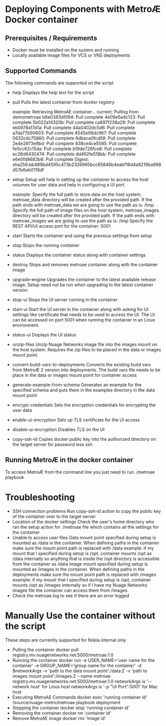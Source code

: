 # Deploying Components with MetroÆ Docker container

## Prerequisites / Requirements
* Docker must be installed on the system and running 
* Locally available image files for VCS or VNS deployments
 
## Supported Commands

The following commands are supported on the script

* help
	Displays the help text for the script 
* pull
	Pulls the latest container from docker registry
	
	example: 
		Retrieving MetroAE container...
		current: Pulling from demometroae
		b8e0383d5f94: Pull complete
		4e09e5a4c123: Pull complete
		5b022a14320b: Pull complete
		ca897f238a29: Pull complete
		eb0978a17d1a: Pull complete
		44a0402dc5d6: Pull complete
		a7da77b50603: Pull complete
		4545e56dc967: Pull complete
		0632cdc75860: Pull complete
		9dbaca0fcd58: Pull complete
		2e4e2973e9bd: Pull complete
		838ce4ce5585: Pull complete
		fe0cc62c15da: Pull complete
		b19de726fce8: Pull complete
		ec26d6430474: Pull complete
		dd492fe518bb: Pull complete
		e6e0fd8683b6: Pull complete
		Digest: sha256:bb489bd4595c473b2326965bcc85846b4eabf18d4a8219ba988d57b6ab0119df
* setup
	Setup will help in setting up the container to access the host volumes for user data and help in configuring a UI port
	
	example:
		Specify the full path to store data on the host system, metroae_data directory will be created after the provided path. If the path ends with metroae_data we are going to use the path as is: /tmp
		Specify the full path of image files on the host system, metroae_images directory will be created after the provided path. If the path ends with metroae_images we are going to use the path as is: /tmp
		Specify the REST API/UI access port for the container: 5001
* start
	Starts the container and using the previous settings from setup
* stop
	Stops the running container
* status
	Displays the container status along with container settings
* destroy
	Stops and removes metroae container along with the container image
* upgrade-engine
	Upgrades the container to the latest available release image. Setup need not be run when upgrading to the latest container version
* stop-ui
	Stops the UI server running in the container
* start-ui
	Start the UI server in the container along with asking for UI settings like certificate that needs to be used to access the UI. The UI can be accessed on port 5001 when running the container in an Linux environment.
* status-ui
	Displays the UI status
* unzip-files
	Unzip Nuage Networks image file into the images mount on the host system. Requires the zip files to be placed in the data or images mount point.
* convert-build-vars-to-deployments
	Converts the existing build vars from MetroÆ 2 version into deployments. The build vars file needs to be place in the data or images mount point for container access
* generate-example-from-schema
    Generates an example for the specified schema and puts them in the examples directory in the data mount point
* encrypt-credentials
	Sets the encryption credentials for encrypting the user data
* enable-ui-encryption
	Sets up TLS certificate for the UI access
* disable-ui-encryption 
	Disables TLS on the UI
* copy-ssh-id
	Copies docker public key into the authorized directory on the target server for password less ssh

## Running MetroÆ in the docker container 
To access MetroÆ from the command line you just need to run ./metroae playbook

# Troubleshooting
* SSH connection problems
	Run copy-ssh-id action to copy the public key of the container over to the target server
* Location of the docker settings
	Check the user's home directory who ran the setup action for ./metroae file which contains all the settings for the container
* Unable to access user files
	Data mount point specified during setup is mounted as /data in the container. When defining paths in the container make sure the mount point path is replaced with /data
		example:
			if my mount that I specified during setup is /opt, container mounts /opt as /data internally so anything that is inside the /opt directory is accessible from the container as /data
	Image mount specified during setup is mounted as /images in the container. When defining paths in the deployments make sure the mount point path is replaced with /images
		example:
			if my mount that I specified during setup is /opt, container mounts /opt as /images internally so if I have my Nuage Networks images file the container can access them from /images 
* Check the metroae.log to see if there are an error logged 

# Manually Use the container without the script
  These steps are currently supported for Nokia internal only
* Pulling the container
	docker pull registry.mv.nuagenetworks.net:5000/metroae:1.0
* Running the container
	docker run -e USER_NAME='user name for the container' -e GROUP_NAME='group name for the container' -d $networkArgs -v 'path to the data mount point':/data:Z -v 'path to images mount point':/images:Z --name metroae registry.mv.nuagenetworks.net:5000/metroae:1.0 
	 networkArgs is '--network host' for Linux host
	 networkArgs is '-p "UI Port":5001' for Mac host
* Executing MetroAE Commands
	docker exec 'running container id' /source/nuage-metro/metroae playbook deployment
* Stopping the container
	docker stop 'running container id'
* Removing the container
	docker rm 'container id'
* Remove MetroAE image
	docker rmi 'image id'
